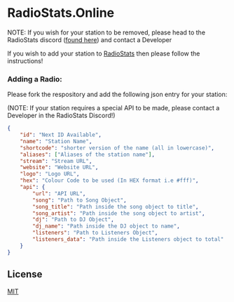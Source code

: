# RadioStats.Online

NOTE: If you wish for your station to be removed, please head to the RadioStats discord ([found here](https://discord.com/invite/uG554Ha3fj)) and contact a Developer

If you wish to add your station to [RadioStats](https://radiostats.online) then please follow the instructions!

### Adding a Radio:

Please fork the respository and add the following json entry for your station:

(NOTE: If your station requires a special API to be made, please contact a Developer in the RadioStats Discord!)

```json
{
	"id": "Next ID Available",
	"name": "Station Name",
	"shortcode": "shorter version of the name (all in lowercase)",
	"aliases": ["Aliases of the station name"],
	"stream": "Stream URL",
	"website": "Website URL",
	"logo": "Logo URL",
	"hex": "Colour Code to be used (In HEX format i.e #fff)",
	"api": {
		"url": "API URL",
		"song": "Path to Song Object",
		"song_title": "Path inside the song object to title",
		"song_artist": "Path inside the song object to artist",
		"dj": "Path to DJ Object",
		"dj_name": "Path inside the DJ object to name",
		"listeners": "Path to Listeners Object",
		"listeners_data": "Path inside the Listeners object to total"
	}
}
```

## License
[MIT](https://choosealicense.com/licenses/mit/)
